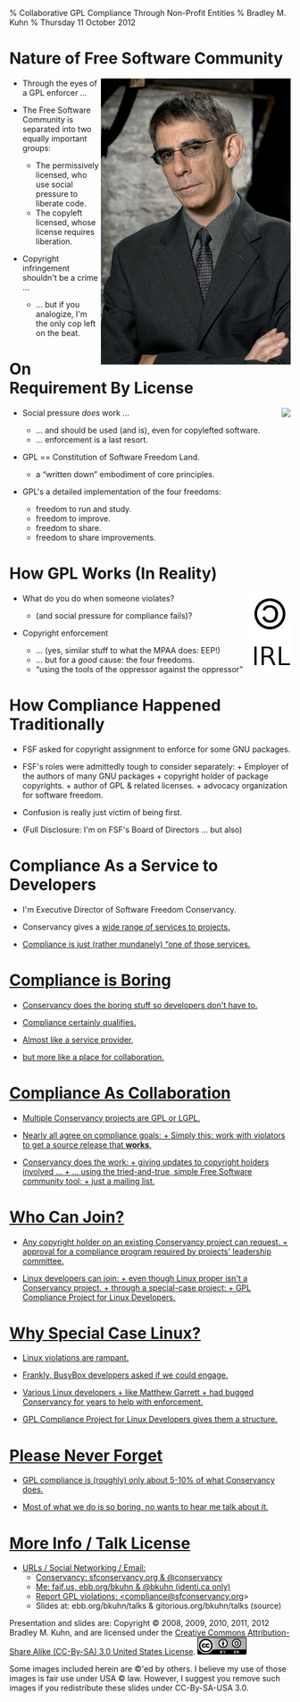 % Collaborative GPL Compliance Through Non-Profit Entities
% Bradley M. Kuhn
% Thursday 11 October 2012

# Nature of Free Software Community

<img width="340" height="512" align=right src="detective-munch.jpg"/>

+ Through the eyes of a GPL enforcer &hellip;

+ The Free Software Community is separated into two equally important groups:
     + The permissively licensed, who use social pressure to liberate code.
     + The copyleft licensed, whose license requires liberation.

+ Copyright infringement shouldn't be a crime &hellip;
     + &hellip; but if you analogize, I'm the only cop left on the beat.

# On Requirement By License

<img src="Constitution.jpg" align="right"  />

+ Social pressure *does* work &hellip;
     + &hellip; and should be used (and is), even for copylefted software.
     + &hellip; enforcement is a last resort.

+ GPL == Constitution of Software Freedom Land.
     + a &ldquo;written down&rdquo; embodiment of core principles.

+ GPL's a detailed implementation of the four freedoms:
     + freedom to run and study.
     + freedom to improve.
     + freedom to share.
     + freedom to share improvements.

# How GPL Works (In Reality)

<img src="copyleft-irl.jpg" align="right"  />

+ What do you do when someone violates?
     + (and social pressure for compliance fails)?

+ Copyright enforcement
     + &hellip; (yes, similar stuff to what the MPAA does: EEP!)
     + &hellip; but for a *good* cause: the four freedoms.
     + &ldquo;using the tools of the oppressor against the oppressor&rdquo;

# How Compliance Happened Traditionally

+ FSF asked for copyright assignment to enforce for some GNU packages.

+ FSF's roles were admittedly tough to consider separately:
      + Employer of the authors of many GNU packages
      + copyright holder of package copyrights.
      + author of GPL &amp; related licenses.
      + advocacy organization for software freedom.

+ Confusion is really just victim of being first.

+ (Full Disclosure: I'm on FSF's Board of Directors &hellip; but also)

# Compliance As a Service to Developers

+ I'm Executive Director of Software Freedom Conservancy.

+ Conservancy gives a <a href="http://sfconservancy.org/members/services/">wide range of services to projects.

+ Compliance is just (rather mundanely) &ldquo;one of those services.

# Compliance is Boring

+ Conservancy does the boring stuff so developers don't have to.

+ Compliance certainly qualifies.

+ Almost like a service provider,

+ but more like a place for collaboration.

# Compliance As Collaboration

+ Multiple Conservancy projects are GPL or LGPL.

+ Nearly all agree on compliance goals:
       + Simply this: work with violators to get a source release that **works**.

+ Conservancy does the work:
        + giving updates to copyright holders involved &hellip;
        + &hellip; using the tried-and-true, simple Free Software community tool:
        + just a mailing list.

# Who Can Join?

+ Any copyright holder on an existing Conservancy project can request.
       + approval for a compliance program required by projects' leadership committee.

+ Linux developers can join:
      + even though Linux proper isn't a Conservancy project.
      + through a special-case project:
      + GPL Compliance Project for Linux Developers.

# Why Special Case Linux?

+ Linux violations are rampant.

+ Frankly, BusyBox developers asked if we could engage.

+ Various Linux developers
        + like Matthew Garrett
        + had bugged Conservancy for years to help with enforcement.

+ GPL Compliance Project for Linux Developers gives them a structure.

# Please Never Forget

+ GPL compliance is (roughly) only about 5-10% of what Conservancy does.

+ Most of what we do is so boring, no wants to hear me talk about it.

# More Info / Talk License

+ URLs / Social Networking / Email:
     - Conservancy: sfconservancy.org &amp; @conservancy
     - Me: faif.us, ebb.org/bkuhn &amp; @bkuhn (identi.ca only)
     - Report GPL violations: &lt;compliance@sfconservancy.org&gt;
     - Slides at: ebb.org/bkuhn/talks &amp; gitorious.org/bkuhn/talks (source)

<span class="fitonslide">
<p>Presentation and slides are: Copyright &copy; 2008, 2009, 2010, 2011, 2012 Bradley M. Kuhn, and are licensed under the <a href="http://creativecommons.org/licenses/by-sa/3.0/usa/">Creative Commons Attribution-Share Alike (CC-By-SA) 3.0 United States License</a>. <img src="cc-by-sa-3-0_88x31.png"/></p>

<p>Some images included herein are &copy;'ed by others. I believe my use of those images is fair use under USA &copy; law.  However, I suggest you remove such images if you redistribute these slides under CC-By-SA-USA 3.0.
</p>
</span>
